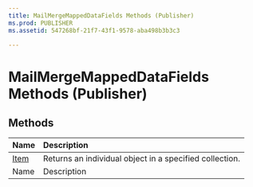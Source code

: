 ```yaml
---
title: MailMergeMappedDataFields Methods (Publisher)
ms.prod: PUBLISHER
ms.assetid: 547268bf-21f7-43f1-9578-aba498b3b3c3

---
```



# MailMergeMappedDataFields Methods (Publisher)

## Methods



|**Name**|**Description**|
|:-----|:-----|
| [Item](mailmergemappeddatafields.item-method-publisher.md)|Returns an individual object in a specified collection.|
|Name|Description|

